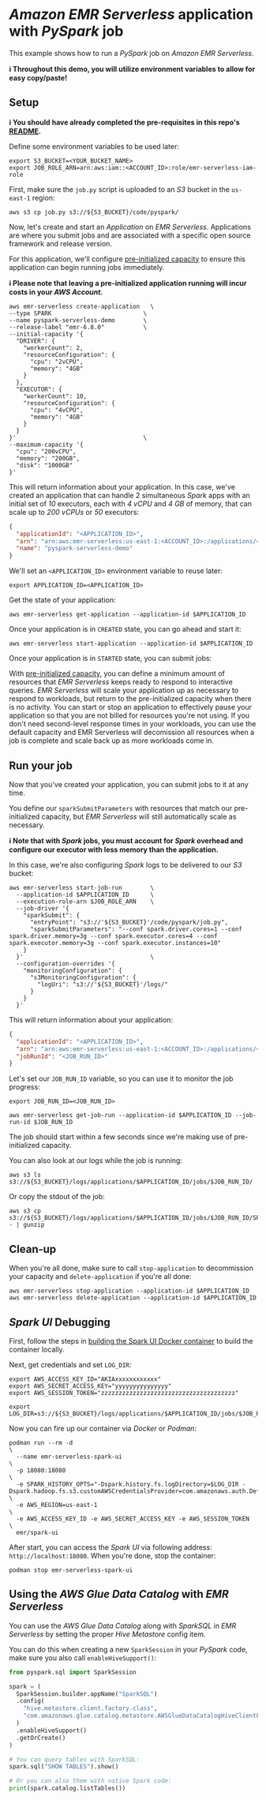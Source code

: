 # *Amazon EMR Serverless* application with *PySpark* job

This example shows how to run a *PySpark* job on *Amazon EMR Serverless*.

**ℹ️ Throughout this demo, you will utilize environment variables to allow for easy copy/paste!**

## Setup

**ℹ️ You should have already completed the pre-requisites in this repo's [README](/README.md).**

Define some environment variables to be used later:

```shell
export S3_BUCKET=<YOUR_BUCKET_NAME>
export JOB_ROLE_ARN=arn:aws:iam::<ACCOUNT_ID>:role/emr-serverless-iam-role
```

First, make sure the `job.py` script is uploaded to an *S3* bucket in the `us-east-1` region:

```shell
aws s3 cp job.py s3://${S3_BUCKET}/code/pyspark/
```

Now, let's create and start an *Application* on *EMR Serverless*. Applications are where you submit jobs and are associated with a specific open source framework and release version.

For this application, we'll configure [pre-initialized capacity](https://docs.aws.amazon.com/emr/latest/EMR-Serverless-UserGuide/application-capacity-api.html) to ensure this application can begin running jobs immediately.

**ℹ️ Please note that leaving a pre-initialized application running will incur costs in your *AWS Account*.**

  ```shell
aws emr-serverless create-application   \
  --type SPARK                          \
  --name pyspark-serverless-demo        \
  --release-label "emr-6.8.0"           \
  --initial-capacity '{
    "DRIVER": {
      "workerCount": 2,
      "resourceConfiguration": {
        "cpu": "2vCPU",
        "memory": "4GB"
      }
    },
    "EXECUTOR": {
      "workerCount": 10,
      "resourceConfiguration": {
        "cpu": "4vCPU",
        "memory": "4GB"
      }
    }
  }'                                    \
  --maximum-capacity '{
    "cpu": "200vCPU",
    "memory": "200GB",
    "disk": "1000GB"
  }'
```

This will return information about your application. In this case, we've created an application that can handle 2 simultaneous *Spark* apps with an initial set of *10* executors, each with *4 vCPU* and *4 GB* of memory, that can scale up to *200 vCPUs* or *50* executors:

```json
{
  "applicationId": "<APPLICATION_ID>",
  "arn": "arn:aws:emr-serverless:us-east-1:<ACCOUNT_ID>:/applications/<APPLICATION_ID>",
  "name": "pyspark-serverless-demo"
}
```

We'll set an `<APPLICATION_ID>` environment variable to reuse later:

```shell
export APPLICATION_ID=<APPLICATION_ID>
```

Get the state of your application:

```shell
aws emr-serverless get-application --application-id $APPLICATION_ID
```

Once your application is in `CREATED` state, you can go ahead and start it:

```shell
aws emr-serverless start-application --application-id $APPLICATION_ID
```

Once your application is in `STARTED` state, you can submit jobs:

With [pre-initialized capacity](https://docs.aws.amazon.com/emr/latest/EMR-Serverless-UserGuide/application-capacity-api.html), you can define a minimum amount of resources that *EMR Serverless* keeps ready to respond to interactive queries. *EMR Serverless* will scale your application up as necessary to respond to workloads, but return to the pre-initialized capacity when there is no activity. You can start or stop an application to effectively pause your application so that you are not billed for resources you're not using. If you don't need second-level response times in your workloads, you can use the default capacity and EMR Serverless will decomission all resources when a job is complete and scale back up as more workloads come in.

## Run your job

Now that you've created your application, you can submit jobs to it at any time.

You define our `sparkSubmitParameters` with resources that match our pre-initialized capacity, but *EMR Serverless* will still automatically scale as necessary.

**ℹ️ Note that with *Spark* jobs, you must account for *Spark* overhead and configure our executor with less memory than the application.**

In this case, we're also configuring *Spark* logs to be delivered to our *S3* bucket:

```shell
aws emr-serverless start-job-run        \
  --application-id $APPLICATION_ID      \
  --execution-role-arn $JOB_ROLE_ARN    \
  --job-driver '{
    "sparkSubmit": {
      "entryPoint": "s3://'${S3_BUCKET}'/code/pyspark/job.py",
      "sparkSubmitParameters": "--conf spark.driver.cores=1 --conf spark.driver.memory=3g --conf spark.executor.cores=4 --conf spark.executor.memory=3g --conf spark.executor.instances=10"
    }
  }'                                    \
  --configuration-overrides '{
    "monitoringConfiguration": {
      "s3MonitoringConfiguration": {
        "logUri": "s3://'${S3_BUCKET}'/logs/"
      }
    }
  }'
```

This will return information about your application:

```json
{
  "applicationId": "<APPLICATION_ID>",
  "arn": "arn:aws:emr-serverless:us-east-1:<ACCOUNT_ID>:/applications/<APPLICATION_ID>/jobruns/<JOB_RUN_ID>",
  "jobRunId": "<JOB_RUN_ID>"
}
```

Let's set our `JOB_RUN_ID` variable, so you can use it to monitor the job progress:

```shell
export JOB_RUN_ID=<JOB_RUN_ID>
```

```shell
aws emr-serverless get-job-run --application-id $APPLICATION_ID --job-run-id $JOB_RUN_ID
```

The job should start within a few seconds since we're making use of pre-initialized capacity.

You can also look at our logs while the job is running:

```shell
aws s3 ls s3://${S3_BUCKET}/logs/applications/$APPLICATION_ID/jobs/$JOB_RUN_ID/
```

Or copy the stdout of the job:

```shell
aws s3 cp s3://${S3_BUCKET}/logs/applications/$APPLICATION_ID/jobs/$JOB_RUN_ID/SPARK_DRIVER/stdout.gz - | gunzip
```

## Clean-up

When you're all done, make sure to call `stop-application` to decommission your capacity and `delete-application` if you're all done:

```shell
aws emr-serverless stop-application --application-id $APPLICATION_ID
aws emr-serverless delete-application --application-id $APPLICATION_ID
```

## *Spark UI* Debugging

First, follow the steps in [building the Spark UI Docker container](/examples/02-emr-serverless/utilities/spark-ui) to
build the container locally.

Next, get credentials and set `LOG_DIR`:

```shell
export AWS_ACCESS_KEY_ID="AKIAxxxxxxxxxxxx"
export AWS_SECRET_ACCESS_KEY="yyyyyyyyyyyyyyy"
export AWS_SESSION_TOKEN="zzzzzzzzzzzzzzzzzzzzzzzzzzzzzzzzzzzzzz"

export LOG_DIR=s3://${S3_BUCKET}/logs/applications/$APPLICATION_ID/jobs/$JOB_RUN_ID/sparklogs/
```

Now you can fire up our container via *Docker* or *Podman*:

```shell
podman run --rm -d                                                    \
  --name emr-serverless-spark-ui                                      \
  -p 18080:18080                                                      \
  -e SPARK_HISTORY_OPTS="-Dspark.history.fs.logDirectory=$LOG_DIR -Dspark.hadoop.fs.s3.customAWSCredentialsProvider=com.amazonaws.auth.DefaultAWSCredentialsProviderChain" \
  -e AWS_REGION=us-east-1                                             \
  -e AWS_ACCESS_KEY_ID -e AWS_SECRET_ACCESS_KEY -e AWS_SESSION_TOKEN  \
  emr/spark-ui
```

After start, you can access the *Spark UI* via following address: `http://localhost:18080`. When you're done, stop the container:

```shell
podman stop emr-serverless-spark-ui
```

## Using the *AWS Glue Data Catalog* with *EMR Serverless*

You can use the *AWS Glue Data Catalog* along with *SparkSQL* in *EMR Serverless* by setting the proper *Hive Metastore* config item.

You can do this when creating a new `SparkSession` in your *PySpark* code, make sure you also call
`enableHiveSupport()`:

```python
from pyspark.sql import SparkSession

spark = (
  SparkSession.builder.appName("SparkSQL")
  .config(
    "hive.metastore.client.factory.class",
    "com.amazonaws.glue.catalog.metastore.AWSGlueDataCatalogHiveClientFactory"
  )
  .enableHiveSupport()
  .getOrCreate()
)

# You can query tables with SparkSQL:
spark.sql("SHOW TABLES").show()

# Or you can also them with native Spark code:
print(spark.catalog.listTables())
```
